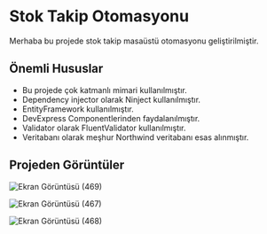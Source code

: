# Stok Takip Otomasyonu

Merhaba bu projede stok takip masaüstü otomasyonu geliştirilmiştir.

## Önemli Hususlar 
- Bu projede çok katmanlı mimari kullanılmıştır.
- Dependency injector olarak Ninject kullanılmıştır.
- EntityFramework kullanılmıştır.
- DevExpress Componentlerinden faydalanılmıştır.
- Validator olarak FluentValidator kullanılmıştır.
- Veritabanı olarak meşhur Northwind veritabanı esas alınmıştır. 

## Projeden Görüntüler

![Ekran Görüntüsü (469)](https://user-images.githubusercontent.com/77530565/104898778-1904c000-598b-11eb-8fe2-29a883ae3e70.png)


![Ekran Görüntüsü (467)](https://user-images.githubusercontent.com/77530565/104898782-199d5680-598b-11eb-8306-562f4223f4d5.png)



![Ekran Görüntüsü (468)](https://user-images.githubusercontent.com/77530565/104898788-1ace8380-598b-11eb-8e6e-f5aef1108c3d.png)
